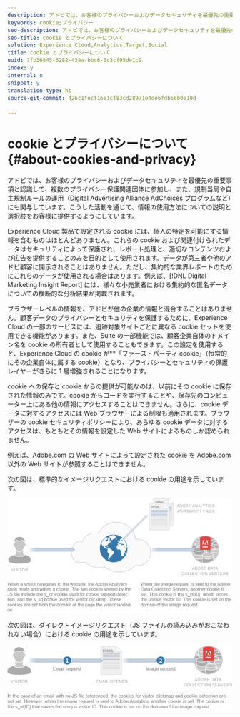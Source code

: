 ```yaml
---
description: アドビでは、お客様のプライバシーおよびデータセキュリティを最優先の重要事項と認識して、複数のプライバシー保護関連団体に参加し、また、規制当局や自主規制ルールの運用（Digital Advertising Alliance AdChoices プログラムなど）にも関与しています。こうした活動を通じて、情報の使用方法についての説明と選択肢をお客様に提供するようにしています。
keywords: cookie;プライバシー
seo-description: アドビでは、お客様のプライバシーおよびデータセキュリティを最優先の重要事項と認識して、複数のプライバシー保護関連団体に参加し、また、規制当局や自主規制ルールの運用（Digital Advertising Alliance AdChoices プログラムなど）にも関与しています。こうした活動を通じて、情報の使用方法についての説明と選択肢をお客様に提供するようにしています。
seo-title: cookie とプライバシーについて
solution: Experience Cloud,Analytics,Target,Social
title: cookie とプライバシーについて
uuid: 7fb36845-6282-438a-bbc6-0c3cf95de1c9
index: y
internal: n
snippet: y
translation-type: ht
source-git-commit: 426c1fecf16e1cf83cd28971e4de6fdb66b0e10d

---
```



# cookie とプライバシーについて{#about-cookies-and-privacy}

アドビでは、お客様のプライバシーおよびデータセキュリティを最優先の重要事項と認識して、複数のプライバシー保護関連団体に参加し、また、規制当局や自主規制ルールの運用（Digital Advertising Alliance AdChoices プログラムなど）にも関与しています。こうした活動を通じて、情報の使用方法についての説明と選択肢をお客様に提供するようにしています。

Experience Cloud 製品で設定される cookie には、個人の特定を可能にする情報を含むものはほとんどありません。これらの cookie および関連付けられたデータはセキュリティによって保護され、レポート処理と、適切なコンテンツおよび広告を提供することのみを目的として使用されます。データが第三者や他のアドビ顧客に開示されることはありません。ただし、集約的な業界レポートのためにこれらのデータが使用される場合はあります。例えば、[!DNL Digital Marketing Insight Report] には、様々な小売業者における集約的な匿名データについての横断的な分析結果が掲載されます。

ブラウザーレベルの情報を、アドビが他の企業の情報と混合することはありません。顧客データのプライバシーとセキュリティを保護するために、Experience Cloud の一部のサービスには、追跡対象サイトごとに異なる cookie セットを使用できる機能があります。また、Suite の一部機能では、顧客企業自体のドメイン名を cookie の所有者として使用することもできます。この設定を使用すると、Experience Cloud の cookie が&#x200B;**「ファーストパーティ cookie」（恒常的にその企業自体に属する cookie）となり、プライバシーとセキュリティの保護レイヤーがさらに 1 層増強されることになります。

cookie への保存と cookie からの提供が可能なのは、以前にその cookie に保存された情報のみです。cookie からコードを実行することや、保存先のコンピューター上にある他の情報にアクセスすることはできません。さらに、cookie データに対するアクセスには Web ブラウザーによる制限も適用されます。ブラウザーの cookie セキュリティポリシーにより、あらゆる cookie データに対するアクセスは、もともとその情報を設定した Web サイトによるものしか認められません。

例えば、Adobe.com の Web サイトによって設定された cookie を Adobe.com 以外の Web サイトが参照することはできません。

次の図は、標準的なイメージリクエストにおける cookie の用途を示しています。

![](assets/CookiesProcessGraphic-01.png)

次の図は、ダイレクトイメージリクエスト（JS ファイルの読み込みがおこなわれない場合）における cookie の用途を示しています。

![](assets/CookiesProcessGraphic2.png)

